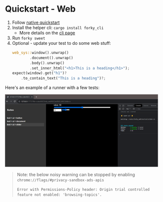 # Quickstart - Web

1. Follow [native quickstart](../native/index.md)
1. Install the helper cli: `cargo install forky_cli`
	- More details on the [cli page](../../forky_cli/sweet.md)
1. Run `forky sweet`
1. Optional - update your test to do some web stuff:
	```rs
	web_sys::window().unwrap()
			.document().unwrap()
			.body().unwrap()
			.set_inner_html("<h1>This is a heading</h1>");
	expect(window).get("h1")?
		.to_contain_text("This is a heading")?;
	```


Here's an example of a runner with a few tests:

![wasm-runner](../images/wasm-runner.png)


> Note: the below noisy warning can be stopped by enabling `chrome://flags/#privacy-sandbox-ads-apis`
> 
> `Error with Permissions-Policy header: Origin trial controlled feature not enabled: 'browsing-topics'.`